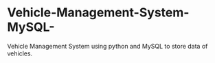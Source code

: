 # Vehicle-Management-System-MySQL-
Vehicle Management System using python and MySQL to store data of vehicles.
